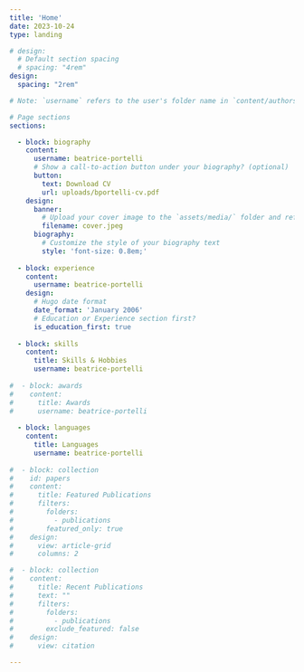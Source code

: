 ```yaml
---
title: 'Home'
date: 2023-10-24
type: landing

# design:
  # Default section spacing
  # spacing: "4rem"
design:
  spacing: "2rem"

# Note: `username` refers to the user's folder name in `content/authors/`

# Page sections
sections:

  - block: biography
    content:
      username: beatrice-portelli
      # Show a call-to-action button under your biography? (optional)
      button:
        text: Download CV
        url: uploads/bportelli-cv.pdf
    design:
      banner:
        # Upload your cover image to the `assets/media/` folder and reference it here
        filename: cover.jpeg
      biography:
        # Customize the style of your biography text
        style: 'font-size: 0.8em;'
        
  - block: experience
    content:
      username: beatrice-portelli
    design:
      # Hugo date format
      date_format: 'January 2006'
      # Education or Experience section first?
      is_education_first: true
      
  - block: skills
    content:
      title: Skills & Hobbies
      username: beatrice-portelli
      
#  - block: awards
#    content:
#      title: Awards
#      username: beatrice-portelli
      
  - block: languages
    content:
      title: Languages
      username: beatrice-portelli
    
#  - block: collection
#    id: papers
#    content:
#      title: Featured Publications
#      filters:
#        folders:
#          - publications
#        featured_only: true
#    design:
#      view: article-grid
#      columns: 2

#  - block: collection
#    content:
#      title: Recent Publications
#      text: ""
#      filters:
#        folders:
#          - publications
#        exclude_featured: false
#    design:
#      view: citation

---
```


